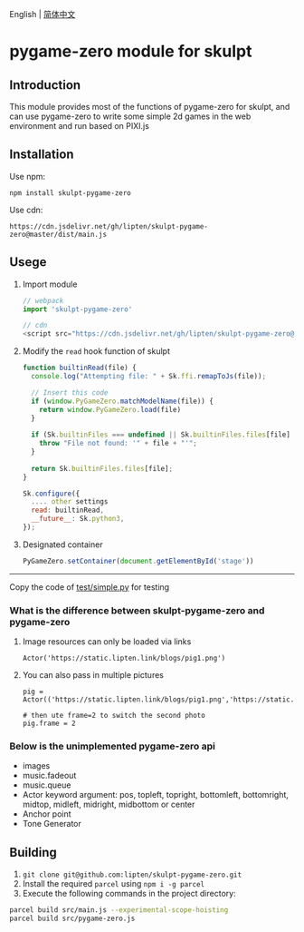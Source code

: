 English | [简体中文](./README-zh_CN.md)
# pygame-zero module for skulpt
## Introduction

This module provides most of the functions of pygame-zero for skulpt, and can use pygame-zero to write some simple 2d games in the web environment and run based on PIXI.js

## Installation

Use npm:

```
npm install skulpt-pygame-zero
```

Use cdn:

```
https://cdn.jsdelivr.net/gh/lipten/skulpt-pygame-zero@master/dist/main.js
```

## Usege

1. Import module

   ```javascript
   // webpack
   import 'skulpt-pygame-zero'
   
   // cdn
   <script src="https://cdn.jsdelivr.net/gh/lipten/skulpt-pygame-zero@master/dist/main.js"></script>
   ```

   

2. Modify the `read` hook function of skulpt

   ```javascript
   function builtinRead(file) {
     console.log("Attempting file: " + Sk.ffi.remapToJs(file));
   
     // Insert this code
     if (window.PyGameZero.matchModelName(file)) {
       return window.PyGameZero.load(file)
     }
     
     if (Sk.builtinFiles === undefined || Sk.builtinFiles.files[file] === undefined) {
       throw "File not found: '" + file + "'";
     }
     
     return Sk.builtinFiles.files[file];
   }
   
   Sk.configure({
     .... other settings
     read: builtinRead,
     __future__: Sk.python3,
   });
   ```

3. Designated container

   ```javascript
   PyGameZero.setContainer(document.getElementById('stage'))
   ```
---

Copy the code of [test/simple.py](https://github.com/lipten/skulpt-pygame-zero/blob/master/test/simple.py) for testing

### What is the difference between skulpt-pygame-zero and pygame-zero

1. Image resources can only be loaded via links

   ```
   Actor('https://static.lipten.link/blogs/pig1.png')
   ```

2. You can also pass in multiple pictures

   ```
   pig = Actor(('https://static.lipten.link/blogs/pig1.png','https://static.lipten.link/blogs/pig2.png'))
   
   # then ute frame=2 to switch the second photo
   pig.frame = 2
   ```

### Below is the unimplemented pygame-zero api

* images
* music.fadeout
* music.queue
* Actor keyword argument: pos, topleft, topright, bottomleft, bottomright, midtop, midleft, midright, midbottom or center
* Anchor point
* Tone Generator

## Building

1.  `git clone git@github.com:lipten/skulpt-pygame-zero.git`
2. Install the required `parcel` using `npm i -g parcel`
3. Execute the following commands in the project directory:

```bash
parcel build src/main.js --experimental-scope-hoisting
parcel build src/pygame-zero.js
```